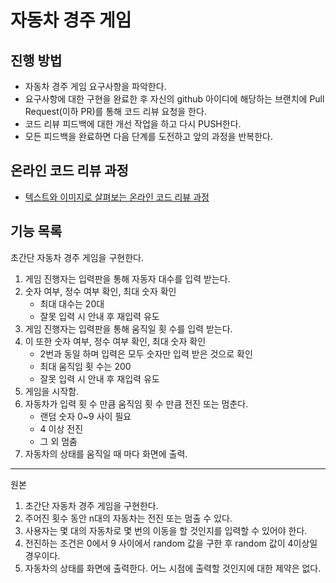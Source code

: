 # 자동차 경주 게임
## 진행 방법
* 자동차 경주 게임 요구사항을 파악한다.
* 요구사항에 대한 구현을 완료한 후 자신의 github 아이디에 해당하는 브랜치에 Pull Request(이하 PR)를 통해 코드 리뷰 요청을 한다.
* 코드 리뷰 피드백에 대한 개선 작업을 하고 다시 PUSH한다.
* 모든 피드백을 완료하면 다음 단계를 도전하고 앞의 과정을 반복한다.

## 온라인 코드 리뷰 과정
* [텍스트와 이미지로 살펴보는 온라인 코드 리뷰 과정](https://github.com/next-step/nextstep-docs/tree/master/codereview)

## 기능 목록
초간단 자동차 경주 게임을 구현한다.

1. 게임 진행자는 입력판을 통해 자동자 대수를 입력 받는다. 
2. 숫자 여부, 정수 여부 확인, 최대 숫자 확인
   - 최대 대수는 20대
   - 잘못 입력 시 안내 후 재입력 유도 
3. 게임 진행자는 입력판을 통해 움직일 횟 수를 입력 받는다.
4. 이 또한 숫자 여부, 정수 여부 확인, 최대 숫자 확인
   - 2번과 동일 하며 입력은 모두 숫자만 입력 받은 것으로 확인
   - 최대 움직임 횟 수는 200
   - 잘못 입력 시 안내 후 재입력 유도
5. 게임을 시작함.
6. 자동차가 입력 횟 수 만큼 움직임 횟 수 만큼 전진 또는 멈춘다.
    - 랜덤 숫자 0~9 사이 필요
    - 4 이상 전진
    - 그 외 멈춤
7. 자동차의 상태를 움직일 때 마다 화면에 출력.

---

원본
1. 초간단 자동차 경주 게임을 구현한다.
2. 주어진 횟수 동안 n대의 자동차는 전진 또는 멈출 수 있다.
3. 사용자는 몇 대의 자동차로 몇 번의 이동을 할 것인지를 입력할 수 있어야 한다.
4. 전진하는 조건은 0에서 9 사이에서 random 값을 구한 후 random 값이 4이상일 경우이다.
5. 자동차의 상태를 화면에 출력한다. 어느 시점에 출력할 것인지에 대한 제약은 없다.